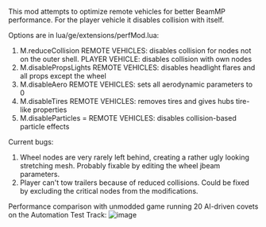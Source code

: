 This mod attempts to optimize remote vehicles for better BeamMP performance. For the player vehicle it disables collision with itself.

Options are in lua/ge/extensions/perfMod.lua:

1. M.reduceCollision REMOTE VEHICLES: disables collision for nodes not on the outer shell. PLAYER VEHICLE: disables collision with own nodes
2. M.disablePropsLights REMOTE VEHICLES: disables headlight flares and all props except the wheel
3. M.disableAero REMOTE VEHICLES: sets all aerodynamic parameters to 0
4. M.disableTires REMOTE VEHICLES: removes tires and gives hubs tire-like properties
5. M.disableParticles = REMOTE VEHICLES: disables collision-based particle effects

Current bugs: 
1. Wheel nodes are very rarely left behind, creating a rather ugly looking stretching mesh. Probably fixable by editing the wheel jbeam parameters.
2. Player can't tow trailers because of reduced collisions. Could be fixed by excluding the critical nodes from the modifications.

Performance comparison with unmodded game running 20 AI-driven covets on the Automation Test Track:
![image](https://github.com/user-attachments/assets/94d24680-cb86-4e64-a4c9-7c21b78207a4)
